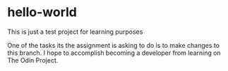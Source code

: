 # hello-world
This is just a test project for learning purposes

One of the tasks its the assignment is asking to do is to make changes to this branch. I hope to accomplish becoming a developer from learning on The Odin Project.
